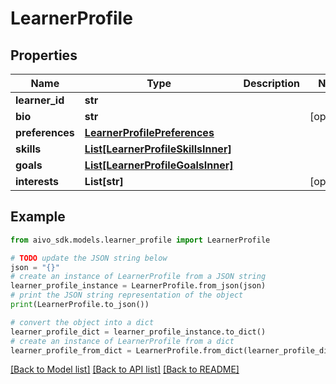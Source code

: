 # LearnerProfile


## Properties

Name | Type | Description | Notes
------------ | ------------- | ------------- | -------------
**learner_id** | **str** |  | 
**bio** | **str** |  | [optional] 
**preferences** | [**LearnerProfilePreferences**](LearnerProfilePreferences.md) |  | 
**skills** | [**List[LearnerProfileSkillsInner]**](LearnerProfileSkillsInner.md) |  | 
**goals** | [**List[LearnerProfileGoalsInner]**](LearnerProfileGoalsInner.md) |  | 
**interests** | **List[str]** |  | [optional] 

## Example

```python
from aivo_sdk.models.learner_profile import LearnerProfile

# TODO update the JSON string below
json = "{}"
# create an instance of LearnerProfile from a JSON string
learner_profile_instance = LearnerProfile.from_json(json)
# print the JSON string representation of the object
print(LearnerProfile.to_json())

# convert the object into a dict
learner_profile_dict = learner_profile_instance.to_dict()
# create an instance of LearnerProfile from a dict
learner_profile_from_dict = LearnerProfile.from_dict(learner_profile_dict)
```
[[Back to Model list]](../README.md#documentation-for-models) [[Back to API list]](../README.md#documentation-for-api-endpoints) [[Back to README]](../README.md)


